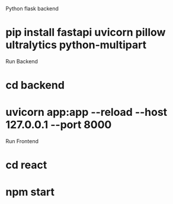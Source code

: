 
Python flask backend
# pip install fastapi uvicorn pillow ultralytics python-multipart

Run Backend
# cd backend
# uvicorn app:app --reload --host 127.0.0.1 --port 8000


Run Frontend
# cd react
# npm start
